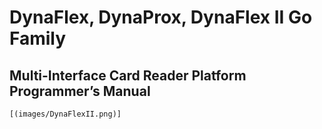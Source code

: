 # DynaFlex, DynaProx, DynaFlex II Go Family

## Multi-Interface Card Reader Platform Programmer’s Manual

    [(images/DynaFlexII.png)]
